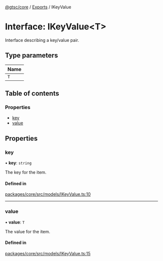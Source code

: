 [@gtsc/core](../README.md) / [Exports](../modules.md) / IKeyValue

# Interface: IKeyValue\<T\>

Interface describing a key/value pair.

## Type parameters

| Name |
| :------ |
| `T` |

## Table of contents

### Properties

- [key](IKeyValue.md#key)
- [value](IKeyValue.md#value)

## Properties

### key

• **key**: `string`

The key for the item.

#### Defined in

[packages/core/src/models/IKeyValue.ts:10](https://github.com/gtscio/framework/blob/ed1186b/packages/core/src/models/IKeyValue.ts#L10)

___

### value

• **value**: `T`

The value for the item.

#### Defined in

[packages/core/src/models/IKeyValue.ts:15](https://github.com/gtscio/framework/blob/ed1186b/packages/core/src/models/IKeyValue.ts#L15)
